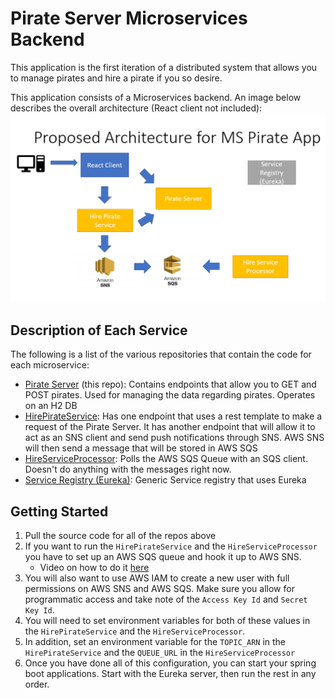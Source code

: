 # Pirate Server Microservices Backend
This application is the first iteration of a distributed system that allows you to manage pirates and hire a pirate if you so desire.

This application consists of a Microservices backend. An image below describes the overall architecture (React client not included):
![architecture.png](architecture.png)


## Description of Each Service
The following is a list of the various repositories that contain the code for each microservice:
- [Pirate Server](https://github.com/2011JavaReact/7w-PirateServer-SpringBoot) (this repo): Contains endpoints that allow you to GET and POST pirates. Used for managing the data regarding pirates. Operates on an H2 DB
- [HirePirateService](https://github.com/2011JavaReact/7w-HirePirateService): Has one endpoint that uses a rest template to make a request of the Pirate Server. It has another endpoint that will allow it to act as an SNS client and send push notifications through SNS. AWS SNS will then send a message that will be stored in AWS SQS
- [HireServiceProcessor](https://github.com/2011JavaReact/7w-HireServiceProcessor): Polls the AWS SQS Queue with an SQS client. Doesn't do anything with the messages right now.
- [Service Registry (Eureka)](https://github.com/2011JavaReact/7w-eureka-service-registry): Generic Service registry that uses Eureka

## Getting Started
1. Pull the source code for all of the repos above
1. If you want to run the `HirePirateService` and the `HireServiceProcessor` you have to set up an AWS SQS queue and hook it up to AWS SNS.
    - Video on how to do it [here](https://www.youtube.com/watch?v=VXsAgYoC1Jc)
1. You will also want to use AWS IAM to create a new user with full permissions on AWS SNS and AWS SQS. Make sure you allow for programmatic access and take note of the `Access Key Id` and `Secret Key Id`. 
1. You will need to set environment variables for both of these values in the `HirePirateService` and the `HireServiceProcessor`.
1. In addition, set an environment variable for the `TOPIC_ARN` in the `HirePirateService` and the `QUEUE_URL` in the `HireServiceProcessor`
1. Once you have done all of this configuration, you can start your spring boot applications. Start with the Eureka server, then run the rest in any order.


